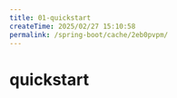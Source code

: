 ```yaml
---
title: 01-quickstart
createTime: 2025/02/27 15:10:58
permalink: /spring-boot/cache/2eb0pvpm/
---
```

# quickstart
